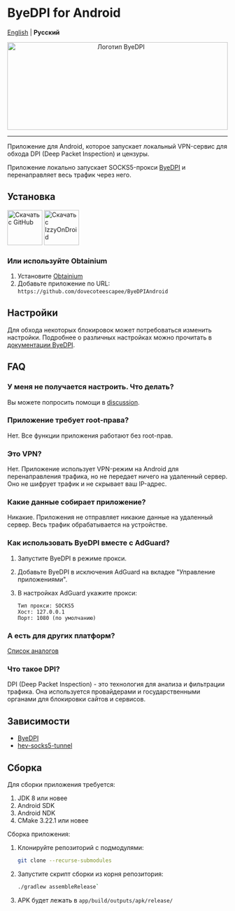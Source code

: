 # ByeDPI for Android

[English](README.md) | **Русский**

<div style="text-align: center;">
  <img alt="Логотип ByeDPI" src=".github/images/logo.svg" width="100%" height="200px">
</div>

---

Приложение для Android, которое запускает локальный VPN-сервис для обхода DPI (Deep Packet Inspection) и цензуры.

Приложение локально запускает SOCKS5-прокси [ByeDPI](https://github.com/hufrea/byedpi) и перенаправляет весь трафик через него.

## Установка

[<img src="https://github.com/machiav3lli/oandbackupx/blob/034b226cea5c1b30eb4f6a6f313e4dadcbb0ece4/badge_github.png"
alt="Скачать с GitHub"
height="80">](https://github.com/dovecoteescapee/ByeDPIAndroid/releases)
[<img src="https://gitlab.com/IzzyOnDroid/repo/-/raw/master/assets/IzzyOnDroid.png"
alt="Скачать с IzzyOnDroid"
height="80">](https://apt.izzysoft.de/fdroid/index/apk/io.github.dovecoteescapee.byedpi)

### Или используйте Obtainium

1. Установите [Obtainium](https://github.com/ImranR98/Obtainium/blob/main/README.md#installation)
2. Добавьте приложение по URL:  
   `https://github.com/dovecoteescapee/ByeDPIAndroid`

## Настройки

Для обхода некоторых блокировок может потребоваться изменить настройки. Подробнее о различных настройках можно прочитать в [документации ByeDPI](https://github.com/hufrea/byedpi/blob/v0.13/README.md).

## FAQ

### У меня не получается настроить. Что делать?

Вы можете попросить помощи в [discussion](https://github.com/dovecoteescapee/ByeDPIAndroid/discussions).

### Приложение требует root-права?

Нет. Все функции приложения работают без root-прав.

### Это VPN?

Нет. Приложение использует VPN-режим на Android для перенаправления трафика, но не передает ничего на удаленный сервер. Оно не шифрует трафик и не скрывает ваш IP-адрес.

### Какие данные собирает приложение?

Никакие. Приложения не отправляет никакие данные на удаленный сервер. Весь трафик обрабатывается на устройстве.

### Как использовать ByeDPI вместе с AdGuard?

1. Запустите ByeDPI в режиме прокси.
2. Добавьте ByeDPI в исключения AdGuard на вкладке "Управление приложениями".
3. В настройках AdGuard укажите прокси:

   ```plaintext
   Тип прокси: SOCKS5
   Хост: 127.0.0.1
   Порт: 1080 (по умолчанию)
   ```

### А есть для других платформ?

[Список аналогов](https://github.com/ValdikSS/GoodbyeDPI/blob/master/README.md#similar-projects)

### Что такое DPI?

DPI (Deep Packet Inspection) - это технология для анализа и фильтрации трафика. Она используется провайдерами и государственными органами для блокировки сайтов и сервисов.

## Зависимости

- [ByeDPI](https://github.com/hufrea/byedpi)
- [hev-socks5-tunnel](https://github.com/heiher/hev-socks5-tunnel)

## Сборка

Для сборки приложения требуется:

1. JDK 8 или новее
2. Android SDK
3. Android NDK
4. CMake 3.22.1 или новее

Сборка приложения:

1. Клонируйте репозиторий с подмодулями:
   ```bash 
   git clone --recurse-submodules
   ```
2. Запустите скрипт сборки из корня репозитория:
   ```bash
   ./gradlew assembleRelease`
   ```
3. APK будет лежать в `app/build/outputs/apk/release/`
